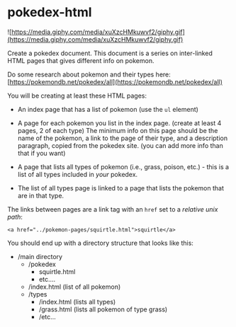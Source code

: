 # pokedex-html

![https://media.giphy.com/media/xuXzcHMkuwvf2/giphy.gif](https://media.giphy.com/media/xuXzcHMkuwvf2/giphy.gif)

Create a pokedex document. This document is a series on inter-linked HTML pages that gives different info on pokemon.

Do some research about pokemon and their types here: [https://pokemondb.net/pokedex/all](https://pokemondb.net/pokedex/all)

You will be creating at least these HTML pages:

- An index page that has a list of pokemon (use the `ul` element)

- A page for each pokemon you list in the index page. (create at least 4 pages, 2 of each type) The minimum info on this page should be the name of the pokemon, a link to the page of their type, and a description paragraph, copied from the pokedex site. (you can add more info than that if you want)

- A page that lists all types of pokemon (i.e., grass, poison, etc.) - this is a list of all types included in *your* pokedex. 

- The list of all types page is linked to a page that lists the pokemon that are in that type.

The links between pages are a link tag with an `href` set to a *relative unix path*:

```
<a href="../pokemon-pages/squirtle.html">squirtle</a>
```

You should end up with a directory structure that looks like this:

- /main directory
  - /pokedex
    - squirtle.html
    - etc....
  - /index.html (list of all pokemon)
  - /types
    - /index.html (lists all types)
    - /grass.html (lists all pokemon of type grass)
    - /etc... 
